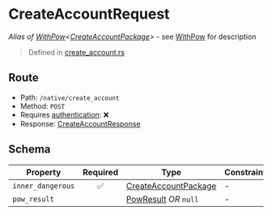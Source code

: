 # CreateAccountRequest
*Alias of [WithPow](../../../pow/WithPow.md)\<[CreateAccountPackage](../../../routes/native/create_account/CreateAccountPackage.md)\>* - see [WithPow](../../../pow/WithPow.md) for description
> Defined in [create_account.rs](../../../../../interface/src/interface/routes/native/create_account.rs)

## Route
- Path: `/native/create_account`
- Method: `POST`
- Requires [authentication](../../../../Flows/Authentication%20Flow.md): ❌
- Response: [CreateAccountResponse](CreateAccountResponse.md)

## Schema

| Property | Required | Type | Constraints |
| --- | :---: | --- | --- |
| `inner_dangerous` | ✅ | [CreateAccountPackage](../../../routes/native/create_account/CreateAccountPackage.md) |  -  |
| `pow_result` |    | [PowResult](../../../pow/PowResult.md) *OR* `null` |  -  |


